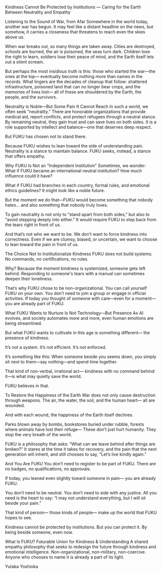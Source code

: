 Kindness Cannot Be Protected by Institutions — Caring for the Earth Between Neutrality and Empathy

Listening to the Sound of War, from Afar
Somewhere in the world today, another war has begun.
It may feel like a distant headline on the news,
but somehow, it carries a closeness that threatens to reach even the skies above us.

When war breaks out, so many things are taken away.
Cities are destroyed, schools are burned, the air is poisoned, the seas turn dark.
Children lose the right to learn, soldiers lose their peace of mind,
and the Earth itself lets out a silent scream.

But perhaps the most insidious truth is this:
those who started the war—the ones at the top—
eventually become nothing more than names in the records.
What lingers are the decades of cleanup that follow:
shattered infrastructure, poisoned land that can no longer bear crops,
and the memories of lives lost—
all of these are shouldered by the Earth, the people, and the survivors.

Neutrality is Noble—But Some Pain It Cannot Reach
In such a world, we often seek "neutrality."
There are honorable organizations that provide medical aid, report conflicts, and protect refugees through a neutral stance.
By remaining neutral, they gain trust and can save lives on both sides.
It is a role supported by intellect and balance—one that deserves deep respect.

But FUKU has chosen not to stand there.

Because FUKU wishes to lean toward the side of understanding pain.
Neutrality is a stance to maintain balance.
FUKU seeks, instead, a stance that offers empathy.

Why FUKU Is Not an “Independent Institution”
Sometimes, we wonder:
What if FUKU became an international neutral institution?
How much influence could it have?

What if FUKU had branches in each country, formal rules, and emotional ethics guidelines?
It might look like a noble future.

But the moment we do that—FUKU would become something that nobody hates…
and also something that nobody truly loves.

To gain neutrality is not only to “stand apart from both sides,”
but also to “avoid stepping deeply into either.”
It would require FUKU to step back from the tears right in front of us.

And that’s not who we want to be.
We don’t want to force kindness into correctness.
Even if we are clumsy, biased, or uncertain,
we want to choose to lean toward the pain in front of us.

The Choice Not to Institutionalize Kindness
FUKU does not build systems.
No commands, no certifications, no rules.

Why?
Because the moment kindness is systemized, someone gets left behind.
Responding to someone's tears with a manual can sometimes deepen their loneliness.

That’s why FUKU chose to be non-organizational.
You can call yourself FUKU on your own.
You don’t need to join a group or engage in official activities.
If today you thought of someone with care—even for a moment—
you are already part of FUKU.

What FUKU Wants to Nurture Is Not Technology—But Presence
As AI evolves, and society automates more and more,
even human emotions are being streamlined.

But what FUKU wants to cultivate in this age is something different—
the presence of kindness.

It’s not a system.
It’s not efficient.
It’s not enforced.

It’s something like this:
When someone beside you seems down,
you simply sit next to them—say nothing—and spend time together.

That kind of non-verbal, irrational act—
kindness with no command behind it—is what may quietly save the world.

FUKU believes in that.

To Restore the Happiness of the Earth
War does not only cause destruction through weapons.
The air, the water, the soil, and the human heart—
all are wounded.

And with each wound, the happiness of the Earth itself declines.

Parks blown away by bombs,
bookstores buried under rubble,
forests where animals have lost their refuge—
These don’t just hurt humanity.
They stop the very breath of the world.

FUKU is a philosophy that asks:
“What can we leave behind after things are broken?”
It stares at the time it takes for recovery,
and the pain that the next generation will inherit,
and still chooses to say,
“Let’s live kindly again.”

And You Are FUKU
You don’t need to register to be part of FUKU.
There are no badges, no qualifications, no approvals.

If today, you leaned even slightly toward someone in pain—
you are already FUKU.

You don’t need to be neutral.
You don’t need to side with any justice.
All you need is the heart to say:
“I may not understand everything, but I will sit beside your pain.”

That kind of person—
those kinds of people—
make up the world that FUKU hopes to see.

Kindness cannot be protected by institutions.
But you can protect it.
By being beside someone, even now.

What Is FUKU?
Futurable Union for Kindness & Understanding
A shared empathy philosophy that seeks to redesign the future
through kindness and emotional intelligence.
Non-organizational, non-military, non-coercive.
Anyone who chooses to name it is already a part of its light.

Yutaka Yoshioka